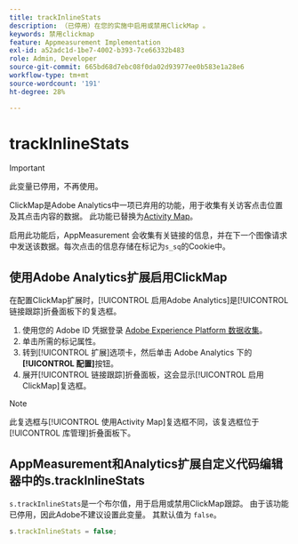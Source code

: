 ```yaml
---
title: trackInlineStats
description: （已停用）在您的实施中启用或禁用ClickMap 。
keywords: 禁用clickmap
feature: Appmeasurement Implementation
exl-id: a52adc1d-1be7-4002-b393-7ce66332b483
role: Admin, Developer
source-git-commit: 665bd68d7ebc08f0da02d93977ee0b583e1a28e6
workflow-type: tm+mt
source-wordcount: '191'
ht-degree: 28%

---
```


# trackInlineStats

>[!IMPORTANT]
>
>此变量已停用，不再使用。

ClickMap是Adobe Analytics中一项已弃用的功能，用于收集有关访客点击位置及其点击内容的数据。 此功能已替换为[Activity Map](/help/analyze/activity-map/overview.md)。

启用此功能后，AppMeasurement 会收集有关链接的信息，并在下一个图像请求中发送该数据。每次点击的信息存储在标记为`s_sq`的Cookie中。

## 使用Adobe Analytics扩展启用ClickMap

在配置ClickMap扩展时，[!UICONTROL 启用Adobe Analytics]是[!UICONTROL 链接跟踪]折叠面板下的复选框。

1. 使用您的 Adobe ID 凭据登录 [Adobe Experience Platform 数据收集](https://experience.adobe.com/data-collection)。
2. 单击所需的标记属性。
3. 转到[!UICONTROL 扩展]选项卡，然后单击 Adobe Analytics 下的&#x200B;**[!UICONTROL 配置]**&#x200B;按钮。
4. 展开[!UICONTROL 链接跟踪]折叠面板，这会显示[!UICONTROL 启用ClickMap]复选框。

>[!NOTE]
>
>此复选框与[!UICONTROL 使用Activity Map]复选框不同，该复选框位于[!UICONTROL 库管理]折叠面板下。

## AppMeasurement和Analytics扩展自定义代码编辑器中的s.trackInlineStats

`s.trackInlineStats`是一个布尔值，用于启用或禁用ClickMap跟踪。 由于该功能已停用，因此Adobe不建议设置此变量。 其默认值为 `false`。

```js
s.trackInlineStats = false;
```
